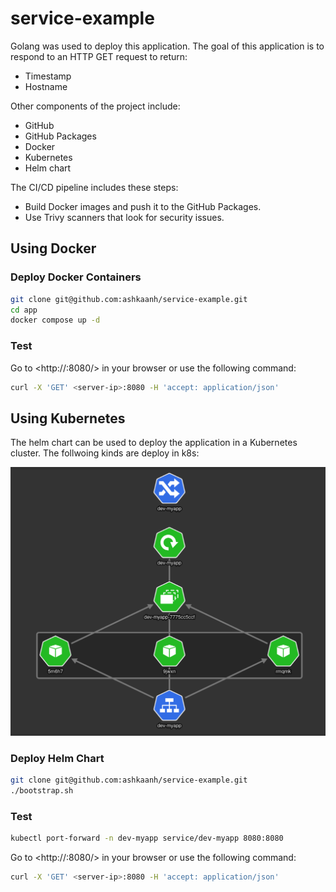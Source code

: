 # service-example

Golang was used to deploy this application. The goal of this application is to respond to an HTTP GET request to return:
- Timestamp
- Hostname

Other components of the project include:
- GitHub
- GitHub Packages
- Docker
- Kubernetes
- Helm chart

The CI/CD pipeline includes these steps:
- Build Docker images and push it to the GitHub Packages.
- Use Trivy scanners that look for security issues.

## Using Docker

### Deploy Docker Containers
``` bash
git clone git@github.com:ashkaanh/service-example.git
cd app
docker compose up -d
```

### Test
Go to <http://<server-ip>:8080/> in your browser  or use the following command:
``` bash
curl -X 'GET' <server-ip>:8080 -H 'accept: application/json'
```

## Using Kubernetes
The helm chart can be used to deploy the application in a Kubernetes cluster. The follwoing kinds are deploy in k8s:

![Kiku](img/image.png)

### Deploy Helm Chart
``` bash
git clone git@github.com:ashkaanh/service-example.git
./bootstrap.sh
```

### Test
``` bash
kubectl port-forward -n dev-myapp service/dev-myapp 8080:8080
```
Go to <http://<server-ip>:8080/> in your browser or use the following command:
``` bash
curl -X 'GET' <server-ip>:8080 -H 'accept: application/json'
```